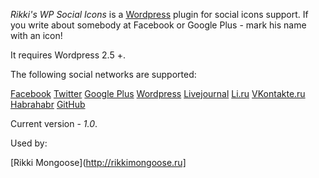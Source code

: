 *Rikki's WP Social Icons* is a [Wordpress](http://wordpress.com/) plugin for social icons support. If you write about somebody at Facebook or Google Plus - mark his name with an icon!

It requires Wordpress 2.5 +.

The following social networks are supported:

[Facebook](http://facebook.com/)
[Twitter](http://twitter.com/)
[Google Plus](http://plus.google.com/)
[Wordpress](http://wordpress.com)
[Livejournal](http://livejournal.com/)
[Li.ru](http://li.ru/)
[VKontakte.ru](http://vk.com/)
[Habrahabr](http://habrahabr.ru)
[GitHub](http://github.com)

Current version - *1.0*.

Used by:

[Rikki Mongoose](http://rikkimongoose.ru]